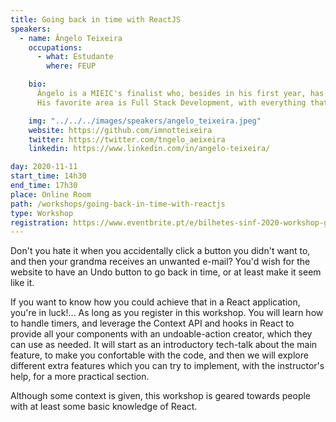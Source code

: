 ```yaml
---
title: Going back in time with ReactJS
speakers:
  - name: Ângelo Teixeira
    occupations:
      - what: Estudante
        where: FEUP

    bio:
      Ângelo is a MIEIC's finalist who, besides in his first year, has done internships every year between school years (who needs vacations, anyways?). First at BLIP, then two times at Amazon in Madrid.
      His favorite area is Full Stack Development, with everything that it entails, from back-end APIs, databases... to UI, with a special focus on UX. He loves React and JavaScript, but probably that's because he doesn't know enough of it to hate it yet.

    img: "../../../images/speakers/angelo_teixeira.jpeg"
    website: https://github.com/imnotteixeira
    twitter: https://twitter.com/tngelo_aeixeira
    linkedin: https://www.linkedin.com/in/angelo-teixeira/

day: 2020-11-11
start_time: 14h30
end_time: 17h30
place: Online Room
path: /workshops/going-back-in-time-with-reactjs
type: Workshop
registration: https://www.eventbrite.pt/e/bilhetes-sinf-2020-workshop-going-back-in-time-with-reactjs-127549984437
---
```


Don't you hate it when you accidentally click a button you didn't want to, and then your grandma receives an unwanted e-mail?
You'd wish for the website to have an Undo button to go back in time, or at least make it seem like it.

If you want to know how you could achieve that in a React application, you're in luck!... As long as you register in this workshop.
You will learn how to handle timers, and leverage the Context API and hooks in React to provide all your components with an undoable-action creator,
which they can use as needed. It will start as an introductory tech-talk about the main feature, to make you confortable with the code, and then we will explore different extra features which you can try to implement, with the instructor's help, for a more practical section.

Although some context is given, this workshop is geared towards people with at least some basic knowledge of React.
